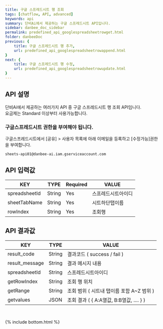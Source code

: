 ```yaml
---
title: 구글 스프레드시트 행 조회
tags: [chatflow, API, advanced]
keywords: api
summary: 단비Ai에서 제공하는 구글 스프레드시트 API입니다.
sidebar: danbee_doc_sidebar
permalink: predefined_api_googlespreadsheetrowget.html
folder: danbeeDoc
previous: {
    title: 구글 스프레드시트 행 추가,
    url: predefined_api_googlespreadsheetrowappend.html
}
next: {
    title: 구글 스프레드시트 행 수정,
    url: predefined_api_googlespreadsheetrowupdate.html
}
---
```


## API 설명

단비Ai에서 제공하는 여러가지 API 중 구글 스프레드시트 행 조회 API임니다. <br>
요금제는 Standard 이상부터 사용가능합니다. <br>

### 구글스프레드시트 권한을 부여해야 됩니다.
구글스프레드시트에서 [공유] > 사용자 목록에 아래 이메일을 등록하고 [수정가능]권한을 부여합니다. 

    sheets-api01@danbee-ai.iam.gserviceaccount.com
    
## API 입력값

| KEY | TYPE | Required | VALUE |
|--------|--------|--------|--------|
| spreadsheetId | String | Yes | 스프레드시트아이디 |
| sheetTabName | String | Yes | 시트하단탭이름 |
| rowIndex  | String | Yes | 조회행 |

## API 결과값

| KEY | TYPE | VALUE |
|--------|--------|--------|
| result_code | String | 결과코드 ( success / fail ) |
| result_message | String | 결과 메시지 내용 |
| spreadsheetId | String | 스프레드시트아이디 |
| getRowIndex | String | 조회 행 위치 |
| getRange | String | 조회 범위 ( 시트내 탭이름 포함 A~Z 범위 ) |
| getvalues | JSON | 조회 결과 ( { A:A열값, B:B열값, .... } ) |

<br />


{% include bottom.html %}
